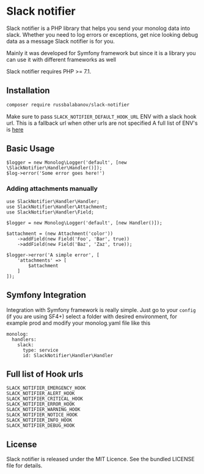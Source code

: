 # Slack notifier

Slack notifier is a PHP library that helps you send your monolog data into slack. Whether you need to log errors or exceptions, get nice looking debug data as a message Slack notifier is for you.

Mainly it was developed for Symfony framework but since it is a library you can use it with different frameworks as well

Slack notifier requires PHP >= 7.1.

## Installation

```sh
composer require russbalabanov/slack-notifier
```

Make sure to pass `SLACK_NOTIFIER_DEFAULT_HOOK_URL` ENV with a slack hook url. This is a fallback url when other urls are not specified
A full list of ENV's is [here](#full-list-of-hook-urls)

## Basic Usage
```
$logger = new Monolog\Logger('default', [new \SlackNotifier\Handler\Handler()]);
$log->error('Some error goes here!')
```

### Adding attachments manually
```
use SlackNotifier\Handler\Handler;
use SlackNotifier\Handler\Attachment;
use SlackNotifier\Handler\Field;

$logger = new Monolog\Logger('default', [new Handler()]);

$attachment = (new Attachment('color'))
    ->addField(new Field('Foo', 'Bar', true))
    ->addField(new Field('Baz', 'Zaz', true));
    
$logger->error('A simple error', [
    'attachments' => [
        $attachment
    ]
]);
```

## Symfony Integration

Integration with Symfony framework is really simple. Just go to your `config` (if you are using SF4+) select a folder with desired environment, for example prod
and modify your monolog.yaml file like this 

```
monolog:
  handlers:
    slack:
      type: service
      id: SlackNotifier\Handler\Handler
```

## Full list of Hook urls
```
SLACK_NOTIFIER_EMERGENCY_HOOK
SLACK_NOTIFIER_ALERT_HOOK
SLACK_NOTIFIER_CRITICAL_HOOK
SLACK_NOTIFIER_ERROR_HOOK
SLACK_NOTIFIER_WARNING_HOOK
SLACK_NOTIFIER_NOTICE_HOOK
SLACK_NOTIFIER_INFO_HOOK
SLACK_NOTIFIER_DEBUG_HOOK
```
## License

Slack notifier is released under the MIT Licence. See the bundled LICENSE file for details.
